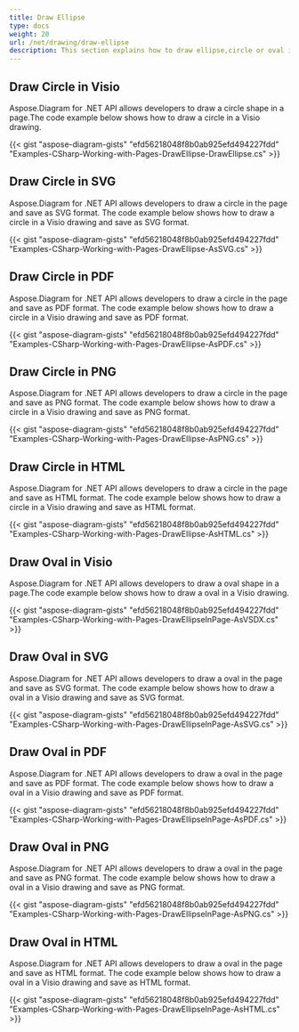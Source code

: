 ```yaml
---
title: Draw Ellipse
type: docs
weight: 20
url: /net/drawing/draw-ellipse
description: This section explains how to draw ellipse,circle or oval in a visio page with Aspose.Diagram. Support using C# to draw circle or oval and save as pdf, svg, html, image, xps and other formats.
---
```


## **Draw Circle in Visio**
Aspose.Diagram for .NET API allows developers to draw a circle shape in a page.The code example below shows how to draw a circle in a Visio drawing.

{{< gist "aspose-diagram-gists" "efd56218048f8b0ab925efd494227fdd" "Examples-CSharp-Working-with-Pages-DrawEllipse-DrawEllipse.cs" >}}

## **Draw Circle in SVG**
Aspose.Diagram for .NET API allows developers to draw a circle in the page and save as SVG format. The code example below shows how to draw a circle in a Visio drawing and save as SVG format.

{{< gist "aspose-diagram-gists" "efd56218048f8b0ab925efd494227fdd" "Examples-CSharp-Working-with-Pages-DrawEllipse-AsSVG.cs" >}}

## **Draw Circle in PDF**
Aspose.Diagram for .NET API allows developers to draw a circle in the page and save as PDF format. The code example below shows how to draw a circle in a Visio drawing and save as PDF format.

{{< gist "aspose-diagram-gists" "efd56218048f8b0ab925efd494227fdd" "Examples-CSharp-Working-with-Pages-DrawEllipse-AsPDF.cs" >}}

## **Draw Circle in PNG**
Aspose.Diagram for .NET API allows developers to draw a circle in the page and save as PNG format. The code example below shows how to draw a circle in a Visio drawing and save as PNG format.

{{< gist "aspose-diagram-gists" "efd56218048f8b0ab925efd494227fdd" "Examples-CSharp-Working-with-Pages-DrawEllipse-AsPNG.cs" >}}

## **Draw Circle in HTML**
Aspose.Diagram for .NET API allows developers to draw a circle in the page and save as HTML format. The code example below shows how to draw a circle in a Visio drawing and save as HTML format.

{{< gist "aspose-diagram-gists" "efd56218048f8b0ab925efd494227fdd" "Examples-CSharp-Working-with-Pages-DrawEllipse-AsHTML.cs" >}}

## **Draw Oval in Visio**
Aspose.Diagram for .NET API allows developers to draw a oval shape in a page.The code example below shows how to draw a oval in a Visio drawing.

{{< gist "aspose-diagram-gists" "efd56218048f8b0ab925efd494227fdd" "Examples-CSharp-Working-with-Pages-DrawEllipseInPage-AsVSDX.cs" >}}

## **Draw Oval in SVG**
Aspose.Diagram for .NET API allows developers to draw a oval in the page and save as SVG format. The code example below shows how to draw a oval in a Visio drawing and save as SVG format.

{{< gist "aspose-diagram-gists" "efd56218048f8b0ab925efd494227fdd" "Examples-CSharp-Working-with-Pages-DrawEllipseInPage-AsSVG.cs" >}}

## **Draw Oval in PDF**
Aspose.Diagram for .NET API allows developers to draw a oval in the page and save as PDF format. The code example below shows how to draw a oval in a Visio drawing and save as PDF format.

{{< gist "aspose-diagram-gists" "efd56218048f8b0ab925efd494227fdd" "Examples-CSharp-Working-with-Pages-DrawEllipseInPage-AsPDF.cs" >}}

## **Draw Oval in PNG**
Aspose.Diagram for .NET API allows developers to draw a oval in the page and save as PNG format. The code example below shows how to draw a oval in a Visio drawing and save as PNG format.

{{< gist "aspose-diagram-gists" "efd56218048f8b0ab925efd494227fdd" "Examples-CSharp-Working-with-Pages-DrawEllipseInPage-AsPNG.cs" >}}

## **Draw Oval in HTML**
Aspose.Diagram for .NET API allows developers to draw a oval in the page and save as HTML format. The code example below shows how to draw a oval in a Visio drawing and save as HTML format.

{{< gist "aspose-diagram-gists" "efd56218048f8b0ab925efd494227fdd" "Examples-CSharp-Working-with-Pages-DrawEllipseInPage-AsHTML.cs" >}}

